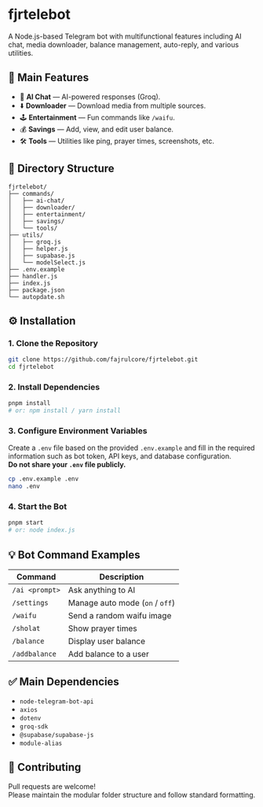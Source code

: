 # fjrtelebot

A Node.js-based Telegram bot with multifunctional features including AI chat, media downloader, balance management, auto-reply, and various utilities.

## 🚀 Main Features

- 🤖 **AI Chat** — AI-powered responses (Groq).
- ⬇️ **Downloader** — Download media from multiple sources.
- 🕹️ **Entertainment** — Fun commands like `/waifu`.
- 💰 **Savings** — Add, view, and edit user balance.
- 🛠️ **Tools** — Utilities like ping, prayer times, screenshots, etc.

## 📁 Directory Structure

```
fjrtelebot/
├── commands/
│   ├── ai-chat/
│   ├── downloader/
│   ├── entertainment/
│   ├── savings/
│   └── tools/
├── utils/
│   ├── groq.js
│   ├── helper.js
│   ├── supabase.js
│   └── modelSelect.js
├── .env.example
├── handler.js
├── index.js
├── package.json
└── autopdate.sh
```

## ⚙️ Installation

### 1. Clone the Repository
```bash
git clone https://github.com/fajrulcore/fjrtelebot.git
cd fjrtelebot
```

### 2. Install Dependencies
```bash
pnpm install
# or: npm install / yarn install
```

### 3. Configure Environment Variables
Create a `.env` file based on the provided `.env.example` and fill in the required information such as bot token, API keys, and database configuration.  
**Do not share your `.env` file publicly.**

```bash
cp .env.example .env
nano .env
```

### 4. Start the Bot
```bash
pnpm start
# or: node index.js
```

## 💡 Bot Command Examples

| Command           | Description                         |
|-------------------|-------------------------------------|
| `/ai <prompt>`    | Ask anything to AI                  |
| `/settings`       | Manage auto mode (`on` / `off`)     |
| `/waifu`          | Send a random waifu image           |
| `/sholat`         | Show prayer times                   |
| `/balance`        | Display user balance                |
| `/addbalance`     | Add balance to a user               |

## ✅ Main Dependencies

- `node-telegram-bot-api`
- `axios`
- `dotenv`
- `groq-sdk`
- `@supabase/supabase-js`
- `module-alias`

## 🤝 Contributing

Pull requests are welcome!  
Please maintain the modular folder structure and follow standard formatting.

